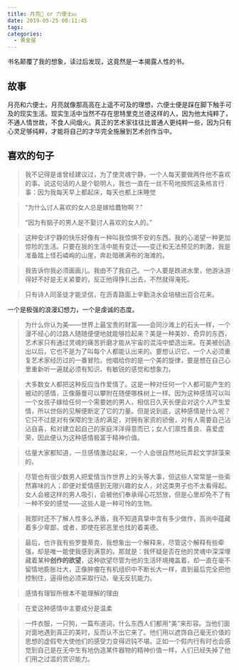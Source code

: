 ```yaml
---
title: 月亮🌙 or 六便士💴
date: 2019-05-25 00:11:45
tags:
categories:
  - 黄金屋
---
```

书名颠覆了我的想象，读过后发现，这竟然是一本揭露人性的书。

<!-- more -->

## 故事

月亮和六便士，月亮就像那高高在上遥不可及的理想，六便士便是踩在脚下触手可及的现实生活。现实生活中当然不存在思特里克兰德这样的人，因为他太纯粹了，不通人情世故，不食人间烟火。真正的艺术家往往比普通人更纯粹一些，因为只有心灵足够纯粹，才能将自己的才华完全施展到艺术创作当中。

## 喜欢的句子

> 我不记得是谁曾经建议过，为了使灵魂宁静，一个人每天要做两件他不喜欢的事。说这句话的人是个聪明人，我也一直在一丝不苟地按照这条格言行事：因为我每天早上都起床，每天也都上床睡觉

> “为什么讨人喜欢的女人总是嫁给蠢物啊？”
>
> “因为有脑子的男人是不娶讨人喜欢的女人的。”

> 这种安详宁静的快乐好像有一种叫我惊惧不安的东西。我的心渴望一种更加惊险的生活。只要在我的生活中能有变迁——变迁和无法预见的刺激，我是准备踏上怪石嶙峋的山崖，奔赴暗礁满布的海滩的。

> 我告诉你我必须画画儿。我由不了我自己。一个人要是跌进水里，他游泳游得好不好是无关紧要的，反正他得挣扎出去，不然就得淹死。

> 只有诗人同圣徒才能坚信，在沥青路面上辛勤浇水会培植出百合花来。

一个是极强的浪漫幻想力，一个是虔诚的态度。

> 为什么你认为美——世界上最宝贵的财富——会同沙滩上的石头一样，一个漫不经心的过路人随随便便地就能够捡起来？美是一种美妙、奇异的东西，艺术家只有通过灵魂的痛苦折磨才能从宇宙的混沌中塑造出来。在美被创造出以后，它也不是为了叫每个人都能认出来的。要想认识它，一个人必须重复艺术家经历过的一番冒险。他唱给你的是一个美的旋律，要是想在自己心里重新听一遍就必须有知识、有敏锐的感觉和想象力。

> 大多数女人都把这种反应当作爱情了。这是一种对任何一个人都可能产生的被动的感情，正像藤曼可以攀附在随便哪株树上一样。因为这种感情可以叫一个女孩子嫁给任何一个需要她的男人，相信日久天长便会对这个人产生爱情，所以世俗的见解便断定了它的力量。但是说到底，这种感情是什么呢？它只不过是对有保障的生活的满足，对拥有家资的骄傲，对有人需要自己沾沾自喜，和对建立起自己的家庭洋洋得意而已；女人们禀性善良、喜爱虚荣，因此便认为这种感情极富于精神价值。

> 估量大家都知道，一旦感情激动起来，一个人会很自然地玩弄起文学辞藻来的。

> 尽管也有很少数男人把爱情当作世界上的头等大事，但这些人常常是一些索然寡味的人；即便对爱情感到无限兴趣的女人，对这类男子也不太看得起。女人会被这样的男人吸引，会被他们奉承得心花怒放，但是心里却免不了有一种不安的感觉——这些人是一种可怜的生物。

> 我那时还不了解人性多么矛盾，我不知道真挚中含有多少做作，高尚中蕴藏着多少卑鄙，或者，即使在邪恶里也找的着美德。

> 最后，也许我有些罗曼蒂克，我想象出一个解释来，尽管这个解释有些牵强，却是唯一能使我感到满意的。那就是：我怀疑是否在他的灵魂中深深埋藏着某种**创作的欲望**，这种欲望尽管为他的生活环境掩盖着，却一直在毫不留情地膨胀壮大，正像肿瘤在有机组织中不断长大一样，直到最后完全把他控制住，逼得他必须采取行动，毫无反抗能力。

> 感情有理智所根本不能理解的理由

> 在爱这种感情中主要成分是温柔

> 一件衣服，一只狗，一篇布道词，什么东西人们都用“美”来形容。当他们面对面地遇到真正的美时，反而认不出它来了。他们用以遮饰自己毫无价值的思想的虚假夸大使他们的感受力变得迟钝不堪。正如一个假内行有时也会感觉到自己是在无中生有地伪造某件器物的精神价值一样，人们已经失掉了他们用之过滥的赏识能力。


